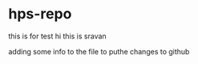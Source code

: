 # hps-repo
this is for test
hi this is sravan

adding some info to the file to puthe changes to github
